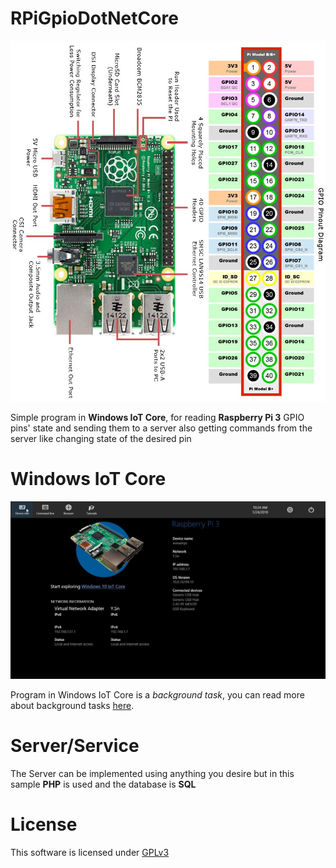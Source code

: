 # RPiGpioDotNetCore
![gpio](https://github.com/yamin8000/RPiGpioDotNetCore/blob/main/screenshots/sVvsB.jpg)

Simple program in **Windows IoT Core**, for reading **Raspberry Pi 3** GPIO pins' state and sending them to a server
also getting commands from the server like changing state of the desired pin
# Windows IoT Core
![win10](https://github.com/yamin8000/RPiGpioDotNetCore/blob/main/screenshots/photo_%DB%B2%DB%B0%DB%B1%DB%B8-%DB%B0%DB%B1-%DB%B2%DB%B4_%DB%B2%DB%B2-%DB%B1%DB%B2-%DB%B4%DB%B8.jpg)

Program in Windows IoT Core is a *background task*, you can read more about background tasks [here](https://docs.microsoft.com/en-us/windows/iot-core/develop-your-app/backgroundapplications).
# Server/Service
The Server can be implemented using anything you desire but in this sample **PHP** is used and the database is **SQL**
# License
This software is licensed under [GPLv3](https://github.com/yamin8000/RPiGpioDotNetCore/blob/main/LICENSE)
